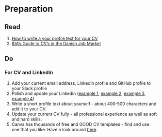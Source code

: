 # Preparation

## Read

1. [How to write a your profile text for your CV](https://www.prospects.ac.uk/careers-advice/cvs-and-cover-letters/writing-a-personal-statement-for-your-cv)
1. [IDA’s Guide to CV’s in the Danish Job Market](https://english.ida.dk/cv)

## Do

### For CV and LinkedIn

1. Add your current email address, Linkedin profile and GitHub profile to your Slack profile
1. Polish and update your Linkedin ([example 1](https://www.linkedin.com/in/alex-sudar/), [example 2](https://www.linkedin.com/in/remyamm/), [example 3](https://www.linkedin.com/in/saloumehsarabi/), [example 4](https://www.linkedin.com/in/anna-louise-jensen-559a89177/))
1. Write a short profile text about yourself - about 400-500 characters and add it to your CV.
1. Update your current CV fully - all professional experience as well as soft and hard skills.
1. Canva has thousands of free and GOOD CV templates - find and use one that you like. Have a look around [here](https://www.canva.com/resumes/templates/).
